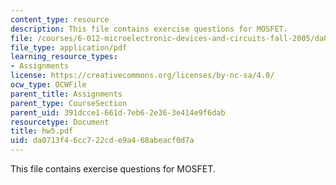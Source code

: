 ```yaml
---
content_type: resource
description: This file contains exercise questions for MOSFET.
file: /courses/6-012-microelectronic-devices-and-circuits-fall-2005/da0713f46cc722cde9a468abeacf0d7a_hw5.pdf
file_type: application/pdf
learning_resource_types:
- Assignments
license: https://creativecommons.org/licenses/by-nc-sa/4.0/
ocw_type: OCWFile
parent_title: Assignments
parent_type: CourseSection
parent_uid: 391dcce1-661d-7eb6-2e36-3e414e9f6dab
resourcetype: Document
title: hw5.pdf
uid: da0713f4-6cc7-22cd-e9a4-68abeacf0d7a
---
```

This file contains exercise questions for MOSFET.